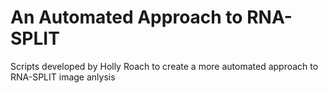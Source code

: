 # An Automated Approach to RNA-SPLIT
 Scripts developed by Holly Roach to create a more automated approach to RNA-SPLIT image anlysis
